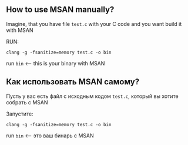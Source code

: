 ## How to use MSAN manually?
Imagine, that you have file ``test.c`` with your C code and you want build it with MSAN

RUN:
```
clang -g -fsanitize=memory test.c -o bin
```
run ``bin`` <-- this is your binary with MSAN

## Как использовать MSAN самому?
Пусть у вас есть файл с исходным кодом ``test.c``, который вы хотите собрать с MSAN

Запустите:
```
clang -g -fsanitize=memory test.c -o bin
```
run ``bin`` <-- это ваш бинарь с MSAN
